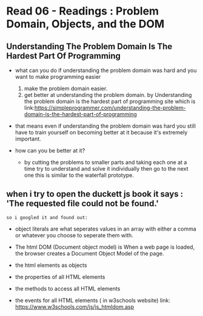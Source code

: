 # Read 06 - Readings : Problem Domain, Objects, and the DOM
## Understanding The Problem Domain Is The Hardest Part Of Programming
- what can you do if understanding the problem domain was hard and you want to make programming easier
	1. make the problem domain easier.
	2. get better at understanding the problem domain.
by Understanding the problem domain is the hardest part of programming site which is
link:https://simpleprogrammer.com/understanding-the-problem-domain-is-the-hardest-part-of-programming

- that means even if understanding the problem domain was hard you still have to train yourself on becoming
	better at it because it's extremely important.
- how can you be better at it?
	-  by cutting the problems to smaller parts and taking each one at a time
	try to understand and solve it individually then go to the next one
	this is similar to the waterfall prototype.

## when i try to open the duckett js book it says : 'The requested file could not be found.' 
	so i googled it and found out:
- object literals are what seperates values in an array with either a comma or whatever you choose to seperate them with.

- The html DOM (Document object model) is When a web page is loaded, the browser creates a Document Object Model of the page.
- the html elements as objects
- the properties of all HTML elements
- the methods to access all HTML elements
- the events for all HTML elements
( in w3schools website) link: https://www.w3schools.com/js/js_htmldom.asp
